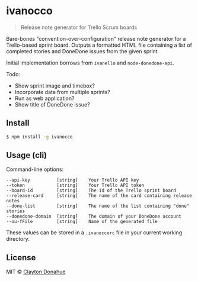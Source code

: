 # ivanocco

> Release note generator for Trello Scrum boards

Bare-bones "convention-over-configuration" release note generator for a Trello-based sprint board. Outputs a formatted HTML
file containing a list of completed stories and DoneDone issues from the given sprint.

Initial implementation borrows from `ivanello` and `node-donedone-api`.

Todo:

- Show sprint image and timebox?
- Incorporate data from multiple sprints?
- Run as web application?
- Show title of DoneDone issue?

## Install

```sh
$ npm install -g ivanocco
```

## Usage (cli)

Command-line options:

```
--api-key          [string]    Your Trello API key
--token            [string]    Your Trello API token
--board-id         [string]    The id of the Trello sprint board
--release-card     [string]    The name of the card containing release notes
--done-list        [string]    The name of the list containing "done" stories
--donedone-domain  [string]    The domain of your DoneDone account
--ou-fFile         [string]    Name of the generated file
```

These values can be stored in a `.ivanoccorc` file in your current working directory.

## License

MIT © [Clayton Donahue](www.ivantagehealth.com)
